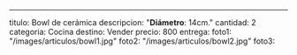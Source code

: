 ---
titulo: Bowl de cerámica
descripcion: "**Diámetro**: 14cm."
cantidad: 2
categoria: Cocina
destino: Vender
precio: 800
entrega: 
foto1: "/images/articulos/bowl1.jpg"
foto2: "/images/articulos/bowl2.jpg"
foto3: 
